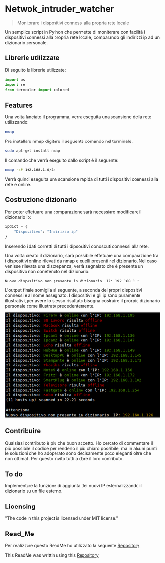 
# Netwok_intruder_watcher
> Monitorare i dispositivi connessi alla propria rete locale

Un semplice script in Python che permette di monitorare con facilità i dispositivi connessi alla propria rete locale, comparando gli indirizzi ip ad un dizionario personale.

## Librerie utilizzate

Di seguito le librerie utilizzate:

```python
import os
import re
from termcolor import colored
```

## Features

Una volta lanciato il programma, verra eseguita una scansione della rete utilizzando: 

```bash
nmap
```

Pre installare nmap digitare il seguente comando nel terminale:

```bash
sudo apt-get install nmap
```

Il comando che verrà eseguito dallo script è il seguente:

```bash
nmap -sP 192.168.1.0/24
```
Verrà quindi eseguita una scansione rapida di tutti i dispositivi connessi alla rete e online.

## Costruzione dizionario

Per poter effetuare una comparazione sarà necessiaro modificare il dizionario ip:

```python
ipdict = {
    "Dispositivo": "Indirizzo ip"
}
```
Inserendo i dati corretti di tutti i dipsositivi conoscuti connessi alla rete.

Una volta creato il dizionario, sarà possibile effetuare una comparazione tra i dispositivi online rilevati da nmap e quelli presenti nel dizionario. 
Nel caso venisse rilevata una discrepanza, verrà segnalato che è presente un dispositivo non conetenuto nel dizionario:

```
Nuovo dispositivo non presente in dizionario. IP: 192.168.1.*
```

L'output finale somiglia al seguente, a seconda dei propri dispositivi connessi e al nome assegnato. I dispositivi e gli ip sono puramente illustrativi, per avere lo stesso risultato bisogna costruire il prorpio dizionario personale come illustrato precedentemente. 


![Output](Output.png)

## Contribuire

Qualsiasi contributo è più che buon accetto. Ho cercato di commentare il più possibile
il codice per renderlo il più chiaro possibile, ma in alcuni punti le soluzioni che ho
adoperato sono decisamente poco eleganti oltre che non ottimali.
Per questo invito tutti a dare il loro contributo.

## To do

Implementare la funzione di aggiunta dei nuovi IP esternalizzando il dizionario su un file esterno. 

## Licensing

"The code in this project is licensed under MIT license."

## Read_Me

Per realizzare questo ReadMe ho utilizzato la seguente [Repository](https://github.com/jehna/readme-best-practices.git)

This ReadMe was writtin using this [Repository](https://github.com/jehna/readme-best-practices.git)